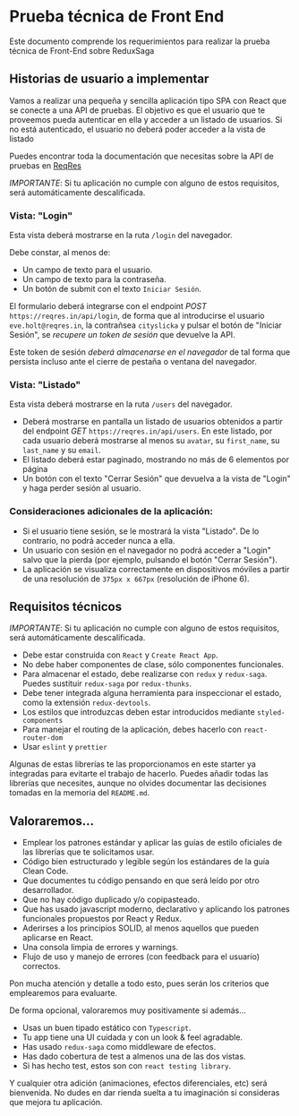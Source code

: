 # Prueba técnica de Front End 

Este documento comprende los requerimientos para realizar la prueba técnica de Front-End sobre ReduxSaga


## Historias de usuario a implementar
Vamos a realizar una pequeña y sencilla aplicación tipo SPA con React que se conecte a una API de pruebas. El objetivo es que el usuario que te proveemos pueda autenticar en ella y acceder a un listado de usuarios. Si no está autenticado, el usuario no deberá poder acceder a la vista de listado 

Puedes encontrar toda la documentación que necesitas sobre la API de pruebas en [ReqRes](https://reqres.in/)

*IMPORTANTE*: Si tu aplicación no cumple con alguno de estos requisitos, será automáticamente descalificada.

### Vista: "Login"

Esta vista deberá mostrarse en la ruta `/login` del navegador.

Debe constar, al menos de:

- Un campo de texto para el usuario.
- Un campo de texto para la contraseña.
- Un botón de submit con el texto `Iniciar Sesión`.

El formulario deberá integrarse con el endpoint *POST* `https://reqres.in/api/login`, de forma que al introducirse el usuario `eve.holt@reqres.in`, la contrañsea `cityslicka` y pulsar el botón de "Iniciar Sesión", se *recupere un token de sesión* que devuelve la API. 

Este token de sesión *deberá almacenarse en el navegador* de tal forma que persista incluso ante el cierre de pestaña o ventana del navegador.

### Vista: "Listado"

Esta vista deberá mostrarse en la ruta `/users` del navegador.

- Deberá mostrarse en pantalla un listado de usuarios obtenidos a partir del endpoint *GET* `https://reqres.in/api/users`. En este listado, por cada usuario deberá mostrarse al menos su `avatar`, su `first_name`, su `last_name` y su `email`.
- El listado deberá estar paginado, mostrando no más de 6 elementos por página
- Un botón con el texto "Cerrar Sesión" que devuelva a la vista de "Login" y haga perder sesión al usuario.

### Consideraciones adicionales de la aplicación:

- Si el usuario tiene sesión, se le mostrará la vista "Listado". De lo contrario, no podrá acceder nunca a ella.
- Un usuario con sesión en el navegador no podrá acceder a "Login" salvo que la pierda (por ejemplo, pulsando el botón "Cerrar Sesión").
- La aplicación se visualiza correctamente en dispositivos móviles a partir de una resolución de `375px x 667px` (resolución de iPhone 6).


## Requisitos técnicos

*IMPORTANTE*: Si tu aplicación no cumple con alguno de estos requisitos, será automáticamente descalificada.

- Debe estar construida con `React` y `Create React App`.
- No debe haber componentes de clase, sólo componentes funcionales.
- Para almacenar el estado, debe realizarse con `redux` y `redux-saga`. Puedes sustituir `redux-saga` por `redux-thunks`.
- Debe tener integrada alguna herramienta para inspeccionar el estado, como la extensión `redux-devtools`.
- Los estilos que introduzcas deben estar introducidos mediante `styled-components`
- Para manejar el routing de la aplicación, debes hacerlo con `react-router-dom`
- Usar `eslint` y `prettier`

Algunas de estas librerías te las proporcionamos en este starter ya integradas para evitarte el trabajo de hacerlo. Puedes añadir todas las librerías que necesites, aunque no olvides documentar las decisiones tomadas en la memoria del `README.md`.

## Valoraremos...

- Emplear los patrones estándar y aplicar las guías de estilo oficiales de las librerías que te solicitamos usar.
- Código bien estructurado y legible según los estándares de la guía Clean Code.
- Que documentes tu código pensando en que será leído por otro desarrollador.
- Que no hay código duplicado y/o copipasteado.
- Que has usado javascript moderno, declarativo y aplicando los patrones funcionales propuestos por React y Redux.
- Aderirses a los principios SOLID, al menos aquellos que pueden aplicarse en React.
- Una consola limpia de errores y warnings.
- Flujo de uso y manejo de errores (con feedback para el usuario) correctos.

Pon mucha atención y detalle a todo esto, pues serán los criterios que emplearemos para evaluarte.

De forma opcional, valoraremos muy positivamente si además...

- Usas un buen tipado estático con `Typescript`.
- Tu app tiene una UI cuidada y con un look & feel agradable.
- Has usado `redux-saga` como middleware de efectos.
- Has dado cobertura de test a almenos una de las dos vistas.
- Si has hecho test, estos son con `react testing library`.

Y cualquier otra adición (animaciones, efectos diferenciales, etc) será bienvenida. No dudes en dar rienda suelta a tu imaginación si consideras que mejora tu aplicación.


